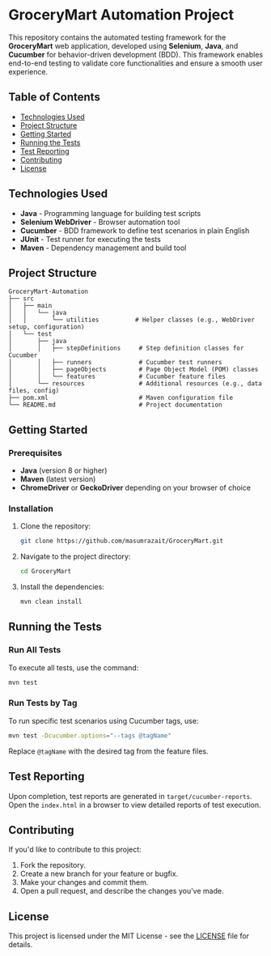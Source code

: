 # GroceryMart Automation Project

This repository contains the automated testing framework for the **GroceryMart** web application, developed using **Selenium**, **Java**, and **Cucumber** for behavior-driven development (BDD). This framework enables end-to-end testing to validate core functionalities and ensure a smooth user experience.

## Table of Contents
- [Technologies Used](#technologies-used)
- [Project Structure](#project-structure)
- [Getting Started](#getting-started)
- [Running the Tests](#running-the-tests)
- [Test Reporting](#test-reporting)
- [Contributing](#contributing)
- [License](#license)

## Technologies Used
- **Java** - Programming language for building test scripts
- **Selenium WebDriver** - Browser automation tool
- **Cucumber** - BDD framework to define test scenarios in plain English
- **JUnit** - Test runner for executing the tests
- **Maven** - Dependency management and build tool

## Project Structure
```plaintext
GroceryMart-Automation
├── src
│   ├── main
│   │   └── java
│   │       └── utilities          # Helper classes (e.g., WebDriver setup, configuration)
│   └── test
│       ├── java
│       │   ├── stepDefinitions     # Step definition classes for Cucumber
│       │   ├── runners             # Cucumber test runners
│       │   ├── pageObjects         # Page Object Model (POM) classes
│       │   └── features            # Cucumber feature files
│       └── resources               # Additional resources (e.g., data files, config)
├── pom.xml                         # Maven configuration file
└── README.md                       # Project documentation
```

## Getting Started

### Prerequisites
- **Java** (version 8 or higher)
- **Maven** (latest version)
- **ChromeDriver** or **GeckoDriver** depending on your browser of choice

### Installation
1. Clone the repository:
   ```bash
   git clone https://github.com/masumrazait/GroceryMart.git
   ```
2. Navigate to the project directory:
   ```bash
   cd GroceryMart
   ```
3. Install the dependencies:
   ```bash
   mvn clean install
   ```

## Running the Tests

### Run All Tests
To execute all tests, use the command:
```bash
mvn test
```

### Run Tests by Tag
To run specific test scenarios using Cucumber tags, use:
```bash
mvn test -Dcucumber.options="--tags @tagName"
```
Replace `@tagName` with the desired tag from the feature files.

## Test Reporting
Upon completion, test reports are generated in `target/cucumber-reports`. Open the `index.html` in a browser to view detailed reports of test execution.

## Contributing
If you'd like to contribute to this project:
1. Fork the repository.
2. Create a new branch for your feature or bugfix.
3. Make your changes and commit them.
4. Open a pull request, and describe the changes you've made.

## License
This project is licensed under the MIT License - see the [LICENSE](LICENSE) file for details.

